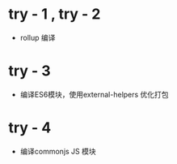 ###
# try - 1 , try - 2
- rollup 编译

# try - 3
-  编译ES6模块，使用external-helpers 优化打包

# try - 4
-  编译commonjs JS 模块